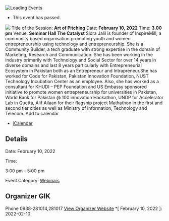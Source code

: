 ![Loading Events](https://giki.edu.pk/event/training-session-art-of-pitching/)
  * This event has passed.


![](https://giki.edu.pk/wp-content/uploads/2022/02/Art-of-Pitching.jpg)
Title of the Session: **Art of Pitching**
Date: **February 10, 2022**
Time: **3.00 pm**
Venue: **Seminar Hall The Catalyst**
Sidra Jalil is founder of InspireMill, a community based organisation promoting youth and women entrepreneurship using technology and entrepreneurship. She is a Community Builder, a tech graduate with strong expertise in the domain of Marketing, Research and Communication. She has been working in the industry primarily with Technology and Social Sector for over 14 years in diverse domains and last 8 years particularly with Entrepreneurial Ecosystem in Pakistan both as an Entrepreneur and Intrapreneur.She has worked for Code for Pakistan, Pakistan Innovation Foundation, NUST Technology Incubation Center as an employee. Also, she has worked as a consultant for KHUDI – PEP Foundation and US Embassy sponsored initiative to promote women entrepreneurship for universities in Pakistan, World Bank for Pakistan @ 100 innovation Hackathon, UNDP for Accelerator Lab in Quetta, Alif Ailaan for their flagship project Mathathon in the first and second tier cities as well as Ministry of Information, Technology and Telecom.
Add to calendar 
  * [ iCalendar ](webcal://giki.edu.pk/event/training-session-art-of-pitching/?ical=1)


##  Details  

Date: 
     February 10, 2022  

Time: 
    
3:00 pm - 5:00 pm  

Event Category:
    [Webinars](https://giki.edu.pk/events/category/webinars/)
## Organizer      GIK  

Phone 
     0938-281014,281017       [View Organizer Website](https://www.giki.edu.pk)
  *[ February 10, 2022 ]: 2022-02-10
